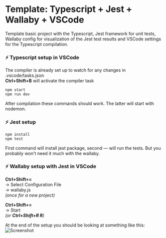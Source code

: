 # Template: Typescript + Jest + Wallaby + VSCode
Template basic project with the Typescript, Jest framework for unit tests, Wallaby config for visualization of the Jest test results and VSCode settings for the Typescript compilation.

### ⚡ Typescript setup in VSCode
The compiler is already set up to watch for any changes in .vscode/tasks.json  
**Ctrl+Shift+B** will activate the compiler task  
```console
npm start
npm run dev
```
After compilation these commands should work. The latter will start with nodemon.

  
### ⚡ Jest setup
```console
npm install
npm test
```
First command will install jest package, second — will run the tests. But you probably won't need it much with the wallaby.

### ⚡ Wallaby setup with Jest in VSCode
**Ctrl+Shift+=**  
-> Select Configuration File  
-> wallaby.js  
*(once for a new project)*

**Ctrl+Shift+=**  
-> Start  
*(or **Ctrl+Shift+R R**)*  


At the end of the setup you should be looking at something like this:
![Screenshot](https://user-images.githubusercontent.com/5485663/28102005-3b610fa6-6681-11e7-8369-d423081621d4.PNG)

